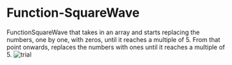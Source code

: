 # Function-SquareWave
FunctionSquareWave that takes in an array and starts replacing the numbers, one by one, with zeros, until it reaches a multiple of 5. From that point onwards, replaces the numbers with ones until it reaches a multiple of 5.
![trial](https://user-images.githubusercontent.com/100862586/177040234-945be6d1-4137-4156-88dc-c862c86fc5e4.jpg)

